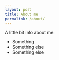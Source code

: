 ```yaml
---
layout: post
title: About me
permalink: /about/
---
```


A little bit info about me:
- Something
- Something else
- Something else

